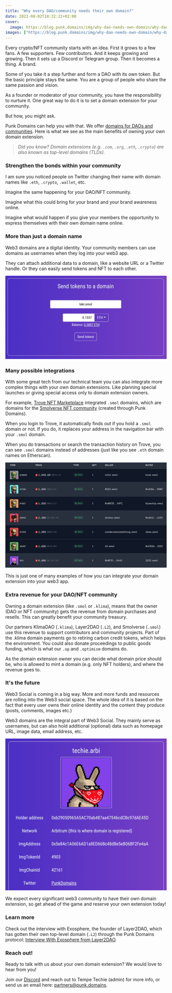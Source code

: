 ```yaml
---
title: "Why every DAO/community needs their own domain?"
date: 2022-08-02T18:32:22+02:00
cover:
  image: https://blog.punk.domains/img/why-dao-needs-own-domain/why-dao-needs-own-domain-cover.jpeg
images: ["https://blog.punk.domains/img/why-dao-needs-own-domain/why-dao-needs-own-domain-cover.jpeg"]
---
```


Every crypto/NFT community starts with an idea. First it grows to a few fans. A few supporters. Few contributors. And it keeps growing and growing. Then it sets up a Discord or Telegram group. Then it becomes a thing. A brand.

Some of you take it a step further and form a DAO with its own token. But the basic principle stays the same. You are a group of people who share the same passion and vision. 

As a founder or moderator of your community, you have the responsibility to nurture it. One great way to do it is to set a domain extension for your community. 

But how, you might ask. 

Punk Domains can help you with that. We offer [domains for DAOs and communities](https://blog.punk.domains/posts/domains-for-daos/). Here is what we see as the main benefits of owning your own domain extension.

> *Did you know? Domain extensions (e.g. `.com`, `.org`, `.eth`, `.crypto`) are also known as top-level domains (TLDs).* 

### Strengthen the bonds within your community

I am sure you noticed people on Twitter changing their name with domain names like `.eth`, `.crypto`, `.wallet`, etc. 

Imagine the same happening for your DAO/NFT community. 

Imagine what this could bring for your brand and your brand awareness online. 

Imagine what would happen if you give your members the opportunity to express themselves with their own domain name online.

### More than just a domain name

Web3 domains are a digital identity. Your community members can use domains as usernames when they log into your web3 app. 

They can attach additional data to a domain, like a website URL or a Twitter handle. Or they can easily send tokens and NFT to each other.

![](https://raw.githubusercontent.com/punk-domains/images/main/send-tokens.png)

### Many possible integrations

With some great tech from our technical team you can also integrate more complex things with your own domain extensions. Like planning special launches or giving special access only to domain extension owners.

For example, [Trove NFT Marketplace](https://trove.treasure.lol/) integrated `.smol` domains, which are domains for the [Smolverse NFT community](https://smol.domains/) (created through Punk Domains). 

When you login to Trove, it automatically finds out if you hold a `.smol` domain or not. If you do, it replaces your address in the navigation bar with your `.smol` domain.

When you do transactions or search the transaction history on Trove, you can see `.smol` domains instead of addresses (just like you see `.eth` domain names on Etherscan).

![](https://raw.githubusercontent.com/punk-domains/images/main/trove-activity.png)

This is just one of many examples of how you can integrate your domain extension into your web3 app.
  
### Extra revenue for your DAO/NFT community

Owning a domain extension (like `.smol` or `.klima`), means that the owner (DAO or NFT community) gets the revenue from domain purchases and resells. This can greatly benefit your community treasury.

Our partners KlimaDAO (`.klima`), Layer2DAO (`.L2`), and Smolverse (`.smol`) use this revenue to support contributors and community projects. Part of the .klima domain payments go to retiring carbon credit tokens, which helps the environment. You could also donate proceedings to public goods funding, which is what our `.op` and `.optimism` domains do.

As the domain extension owner you can decide what domain price should be, who is allowed to mint a domain (e.g. only NFT holders), and where the revenue goes to.

### It's the future

Web3 Social is coming in a big way. More and more funds and resources are rolling into the Web3 social space. The whole idea of it is based on the fact that every user owns their online identity and the content they produce (posts, comments, images etc.) 

Web3 domains are the integral part of Web3 Social. They mainly serve as usernames, but can also hold additional (optional) data such as homepage URL, image data, email address, etc.

![](https://raw.githubusercontent.com/punk-domains/images/main/profile-data.png)

We expect every significant web3 community to have their own domain extension, so get ahead of the game and reserve your own extension today!

### Learn more

Check out the interview with Exosphere, the founder of Layer2DAO, which has gotten their own top-level domain (`.L2`) through the Punk Domains protocol: [Interview With Exosphere from Layer2DAO](https://blog.punk.domains/posts/layer2dao-exo-interview/).

### Reach out!

Ready to talk with us about your own domain extension? We would love to hear from you! 

Join our [Discord](https://discord.gg/8dSrwrAQeu) and reach out to Tempe Techie (admin) for more info, or send us an email here: [partners@punk.domains](mailto:partners@punk.domains).



